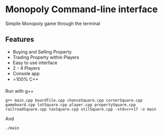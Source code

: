 # Monopoly Command-line interface

Simpile Monopoly game through the terminal

## Features
- Buying and Selling Property
- Trading Property within Players
- Easy to use interface
- 2 - 4 Players
- Console app
- ⭐100% C++

Run with g++ 

```g++ main.cpp boardTile.cpp chanceSquare.cpp cornerSquare.cpp gameboard.cpp lotSquare.cpp player.cpp propertySquare.cpp railroadSquare.cpp taxSquare.cpp utilSquare.cpp -std=c++17 -o main ```


And 


```./main```
